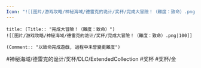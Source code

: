 ```yaml
---
Icon: "![[图片/游戏攻略/神秘海域/德雷克的诡计/奖杯/完成大冒險！（難度：致命）.png|30]]"
---
```

```ad-common-gold-trophy
title: (Title:: "完成大冒險！（難度：致命）")
![[图片/游戏攻略/神秘海域/德雷克的诡计/奖杯/完成大冒險！（難度：致命）.png|100]]

(Comment:: "以致命完成遊戲, 過程中未曾變更難度")
```

#神秘海域/德雷克的诡计/奖杯/DLC/ExtendedCollection #奖杯 #奖杯/金

